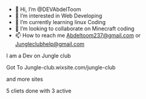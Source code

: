 - 👋 Hi, I’m @DEVAbdelToom
- 👀 I’m interested in Web Developing
- 🌱 I’m currently learning linux Coding 
- 💞️ I’m looking to collaborate on Minecraft coding
- 📫 How to reach me Abdeltoom237@gmail.com or Jungleclubhelp@gmail.com

I am a Dev on Jungle club

Got To Jungle-club.wixsite.com/jungle-club

and more sites

5 cliets done with 3 active 


